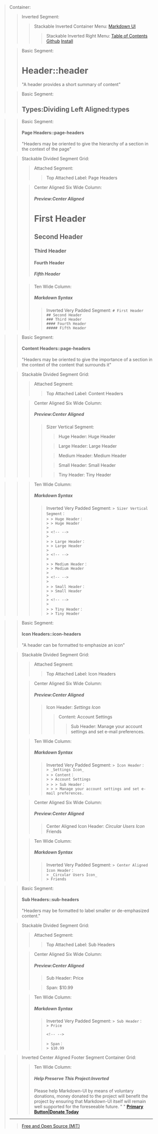 > Container:
> > Inverted Segment:
> > > Stackable Inverted Container Menu:
> > > [Markdown UI](http：//jjuliano.github.io/markdown-ui "basic")
> > > > Stackable Inverted Right Menu:
> > > > [Table of Contents](toc.html)
> > > > [Github](https：//github.com/jjuliano/markdown-ui)
> > > > [Install](../index.html#install)
>
> <!-- -->
> > Basic Segment:
> > # Header::header
> > "A header provides a short summary of content"
>
> <!-- -->
> > Basic Segment:
> > ## Types:Dividing Left Aligned:types


>
> <!-- -->
> > Basic Segment:
> > #### Page Headers::page-headers
> > "Headers may be oriented to give the hierarchy of a section in the context of the page"
>
> <!-- -->
> > Stackable Divided Segment Grid:
> > > Attached Segment:
> > > > Top Attached Label:
> > > > Page Headers
> >
> > <!-- -->
> > > Center Aligned Six Wide Column:
> > > ##### Preview:Center Aligned
> > > # First Header
> > > ## Second Header
> > > ### Third Header
> > > #### Fourth Header
> > > ##### Fifth Header
> >
> > <!-- -->
> > > Ten Wide Column:
> > > ##### Markdown Syntax
> > > > Inverted Very Padded Segment:
> > > > ``` # First Header ``` <br />
> > > > ``` ## Second Header ``` <br />
> > > > ``` ### Third Header ``` <br />
> > > > ``` #### Fourth Header ``` <br />
> > > > ``` ##### Fifth Header ```
>


>
> <!-- -->
> > Basic Segment:
> > #### Content Headers::page-headers
> > "Headers may be oriented to give the importance of a section in the context of the content that surrounds it"
>
> <!-- -->
> > Stackable Divided Segment Grid:
> > > Attached Segment:
> > > > Top Attached Label:
> > > > Content Headers
> >
> > <!-- -->
> > > Center Aligned Six Wide Column:
> > > ##### Preview:Center Aligned
> > > > Sizer Vertical Segment:
> > > > > Huge Header:
> > > > > Huge Header
> > > >
> > > > <!-- -->
> > > >
> > > > > Large Header:
> > > > > Large Header
> > > >
> > > > <!-- -->
> > > >
> > > > > Medium Header:
> > > > > Medium Header
> > > >
> > > > <!-- -->
> > > >
> > > > > Small Header:
> > > > > Small Header
> > > >
> > > > <!-- -->
> > > >
> > > > > Tiny Header:
> > > > > Tiny Header

> >
> > <!-- -->
> > > Ten Wide Column:
> > > ##### Markdown Syntax
> > > > Inverted Very Padded Segment:
> > > > ``` > Sizer Vertical Segment： ``` <br />
> > > > ``` > > Huge Header： ``` <br />
> > > > ``` > > Huge Header ``` <br />
> > > > ``` > ``` <br />
> > > > ``` > <!-- --> ``` <br />
> > > > ``` > ``` <br />
> > > > ``` > > Large Header： ``` <br />
> > > > ``` > > Large Header ``` <br />
> > > > ``` > ``` <br />
> > > > ``` > <!-- --> ``` <br />
> > > > ``` > ``` <br />
> > > > ``` > > Medium Header： ``` <br />
> > > > ``` > > Medium Header ``` <br />
> > > > ``` > ``` <br />
> > > > ``` > <!-- --> ``` <br />
> > > > ``` > ``` <br />
> > > > ``` > > Small Header： ``` <br />
> > > > ``` > > Small Header ``` <br />
> > > > ``` > ``` <br />
> > > > ``` > <!-- --> ``` <br />
> > > > ``` > ``` <br />
> > > > ``` > > Tiny Header： ``` <br />
> > > > ``` > > Tiny Header ```
>


>
> <!-- -->
> > Basic Segment:
> > #### Icon Headers::icon-headers
> > "A header can be formatted to emphasize an icon"
>
> <!-- -->
> > Stackable Divided Segment Grid:
> > > Attached Segment:
> > > > Top Attached Label:
> > > > Icon Headers
> >
> > <!-- -->
> > > Center Aligned Six Wide Column:
> > > ##### Preview:Center Aligned
> > > > Icon Header:
> > > > _Settings Icon_
> > > > > Content:
> > > > > Account Settings
> > > > > > Sub Header:
> > > > > > Manage your account settings and set e-mail preferences.
> >
> > <!-- -->
> > > Ten Wide Column:
> > > ##### Markdown Syntax
> > > > Inverted Very Padded Segment:
> > > > ``` > Icon Header： ``` <br />
> > > > ``` > _Settings Icon_ ``` <br />
> > > > ``` > > Content： ``` <br />
> > > > ``` > > Account Settings ``` <br />
> > > > ``` > > > Sub Header： ``` <br />
> > > > ``` > > > Manage your account settings and set e-mail preferences. ```
> >
> > <!-- -->
> > > Center Aligned Six Wide Column:
> > > ##### Preview:Center Aligned
> > > > Center Aligned Icon Header:
> > > > _Circular Users Icon_
> > > > Friends
> >
> > <!-- -->
> > > Ten Wide Column:
> > > ##### Markdown Syntax
> > > > Inverted Very Padded Segment:
> > > > ``` > Center Aligned Icon Header： ``` <br />
> > > > ``` > _Circular Users Icon_ ``` <br />
> > > > ``` > Friends ``` <br />
>


>
> <!-- -->
> > Basic Segment:
> > #### Sub Headers::sub-headers
> > "Headers may be formatted to label smaller or de-emphasized content."
>
> <!-- -->
> > Stackable Divided Segment Grid:
> > > Attached Segment:
> > > > Top Attached Label:
> > > > Sub Headers
> >
> > <!-- -->
> > > Center Aligned Six Wide Column:
> > > ##### Preview:Center Aligned
> > > > Sub Header:
> > > > Price
> > > 
> > > <!-- -->
> > >
> > > > Span:
> > > > $10.99
> >
> > <!-- -->
> > > Ten Wide Column:
> > > ##### Markdown Syntax
> > > > Inverted Very Padded Segment:
> > > > ``` > Sub Header： ``` <br />
> > > > ``` > Price ``` <br />
> > > > ``` ``` <br />
> > > > ``` <!-- --> ``` <br />
> > > > ``` ``` <br />
> > > > ``` > Span： ``` <br />
> > > > ``` > $10.99 ``` <br />
>


>
> <!-- -->
> > Inverted Center Aligned Footer Segment Container Grid:
> > > Ten Wide Column:
> > > ##### Help Preserve This Project:Inverted
> > > Please help Markdown-UI by means of voluntary donations, money donated to the project will benefit the project by ensuring that Markdown-UI itself will remain well supported for the foreseeable future.
> > > " "
> > > [__Primary Button|Donate Today__](PAYPAL_BUTTON)
> ____
> > [Free and Open Source (MIT)](http：//markdown-ui.mit-license.org)